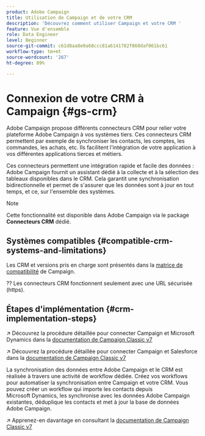 ```yaml
---
product: Adobe Campaign
title: Utilisation de Campaign et de votre CRM
description: 'Découvrez comment utiliser Campaign et votre CRM '
feature: Vue d'ensemble
role: Data Engineer
level: Beginner
source-git-commit: c61d8aa8e0a68ccc81a6141782f860daf061bc61
workflow-type: tm+mt
source-wordcount: '267'
ht-degree: 89%

---
```


# Connexion de votre CRM à Campaign {#gs-crm}

Adobe Campaign propose différents connecteurs CRM pour relier votre plateforme Adobe Campaign à vos systèmes tiers. Ces connecteurs CRM permettent par exemple de synchroniser les contacts, les comptes, les commandes, les achats, etc. Ils facilitent l&#39;intégration de votre application à vos différentes applications tierces et métiers.

Ces connecteurs permettent une intégration rapide et facile des données : Adobe Campaign fournit un assistant dédié à la collecte et à la sélection des tableaux disponibles dans le CRM. Cela garantit une synchronisation bidirectionnelle et permet de s&#39;assurer que les données sont à jour en tout temps, et ce, sur l&#39;ensemble des systèmes.

>[!NOTE]
>
>Cette fonctionnalité est disponible dans Adobe Campaign via le package **Connecteurs CRM** dédié.

## Systèmes compatibles {#compatible-crm-systems-and-limitations}

Les CRM et versions pris en charge sont présentés dans la [matrice de compatibilité](../start/compatibility-matrix.md) de Campaign.

?? Les connecteurs CRM fonctionnent seulement avec une URL sécurisée (https).

## Étapes d&#39;implémentation {#crm-implementation-steps}

↗️ Découvrez la procédure détaillée pour connecter Campaign et Microsoft Dynamics dans la [documentation de Campaign Classic v7](https://experienceleague.adobe.com/docs/campaign-classic/using/getting-started/connectors/crm-connectors/crm-ms-dynamics.html?lang=fr#microsoft-dynamics-implementation-steps)

↗️ Découvrez la procédure détaillée pour connecter Campaign et Salesforce dans la [documentation de Campaign Classic v7](https://experienceleague.adobe.com/docs/campaign-classic/using/getting-started/connectors/crm-connectors/crm-sfdc.html?lang=fr#getting-started)


La synchronisation des données entre Adobe Campaign et le CRM est réalisée à travers une activité de workflow dédiée. Créez vos workflows pour automatiser la synchronisation entre Campaign et votre CRM. Vous pouvez créer un workflow qui importe les contacts depuis Microsoft Dynamics, les synchronise avec les données Adobe Campaign existantes, déduplique les contacts et met à jour la base de données Adobe Campaign.

↗️ Apprenez-en davantage en consultant la [documentation de Campaign Classic v7](https://experienceleague.adobe.com/docs/campaign-classic/using/getting-started/connectors/crm-connectors/crm-data-sync.html?lang=fr#getting-started)

